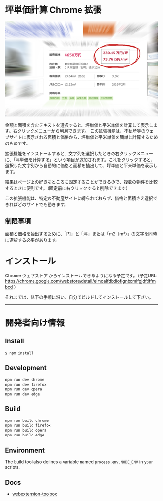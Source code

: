坪単価計算 Chrome 拡張
======================

![スクリーンショット](docs/screenshots/screenshot2.png)

金額と面積を含むテキストを選択すると、坪単価と平米単価を計算して表示します。右クリックメニューから利用できます。
この拡張機能は、不動産等のウェブサイトに表示される面積と価格から、坪単価と平米単価を簡単に計算するためのものです。

拡張機能をインストールすると、文字列を選択したときの右クリックメニューに、「坪単価を計算する」という項目が追加されます。これをクリックすると、選択した文字列から自動的に価格と面積を抽出して、坪単価と平米単価を表示します。

結果はページ上の好きなところに固定することができるので、複数の物件を比較するときに便利です。（固定前に右クリックすると削除できます）

この拡張機能は、特定の不動産サイトに縛られておらず、価格と面積さえ選択できればどのサイトでも動きます。

制限事項
--------

面積と価格を抽出するために、「円」と「坪」または「m2（m²）」の文字を同時に選択する必要があります。

インストール
============

Chrome ウェブストア からインストールできるようになる予定です。（予定URL: https://chrome.google.com/webstore/detail/eimoalfdbdiofignbcmlfgjdfdffmbcd ）

それまでは、以下の手順に沿い、自分でビルドしてインストールして下さい。

----

開発者向け情報
==============

Install
-------

	$ npm install

Development
-----------

    npm run dev chrome
    npm run dev firefox
    npm run dev opera
    npm run dev edge

Build
-----

    npm run build chrome
    npm run build firefox
    npm run build opera
    npm run build edge

Environment
-----------

The build tool also defines a variable named `process.env.NODE_ENV` in your scripts. 

Docs
----

* [webextension-toolbox](https://github.com/HaNdTriX/webextension-toolbox)
